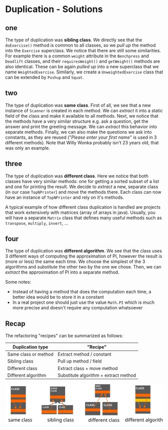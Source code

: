 # Duplication - Solutions

## one

The type of duplication was **sibling class**. We directly see that the `doExercise()` method is common to all classes, so we _pull up_ the method into the `Exercise` superclass. We notice that there are still some similarities. For example there is a common `weight` attribute in the `Benchpress` and `Deadlift` classes, and their `requiresWeight()` and `getWeight()` methods are also identical. These can be again _pulled up_ into a new superclass that we name `WeightedExercise`. Similarly, we create a `UnweightedExercise` class that can be extended by `Pushup` and `Squat`.

## two

The type of duplication was **same class**. First of all, we see that a new instance of `Scanner` is created in each method. We can _extract_ it into a static field of the class and make it available to all methods. Next, we notice that the methods have a very similar structure e.g. ask a question, get the answer and print the greeting message. We can _extract_ this behavior into separate methods. Finally, we can also make the questions we ask into constants, as they are reused ("_Please enter your first name_" is used in 3 different methods). Note that Willy Wonka probably isn't 23 years old, that was only an example.

## three

The type of duplication was **different class**. Here we notice that both classes have very similar methods: one for getting a sorted subset of a list and one for printing the result. We decide to _extract_ a new, separate class (in our case `TopNPrinter`) and _move_ the methods there. Each class can now have an instance of `TopNPrinter` and rely on it's methods.

A typical example of how different class duplication is handled are projects that work extensively with matrices (array of arrays in java). Usually, you will have a separate `Matrix` class that defines many useful methods such as `transpose`, `multiply`, `invert`, ...

## four

The type of duplication was **different algorithm**. We see that the class uses 3 different ways of computing the approximation of PI, however the result is (more or less) the same each time. We choose the simplest of the 3 algorithms and _substitute_ the other two by the one we chose. Then, we can _extract_ the approximation of PI into a separate method.

Some notes:
- Instead of having a method that does the computation each time, a better idea would be to store it in a constant
- In a real project one should just use the value `Math.PI` which is much more precise and doesn't require any computation whatsoever

## Recap

The refactoring "recipes" can be summarized as follows:

| Duplication type | "Recipe" |
| --- | --- |
| Same class or method | Extract method / constant |
| Sibling class | Pull up method / field |
| Different class | Extract class + move method |
| Different algorithm | Substitute algorithm + extract method |

![dup-sol.svg](dup-sol.svg)